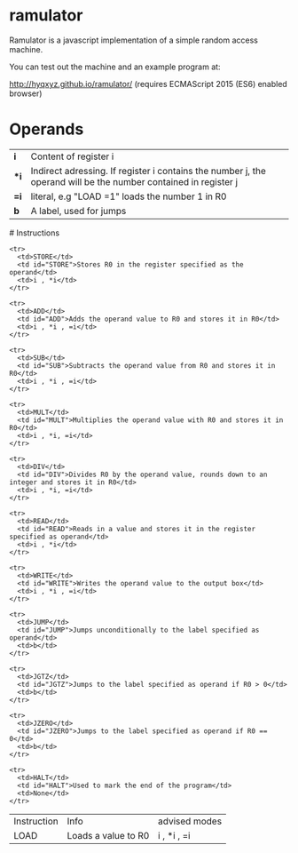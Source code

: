# ramulator
Ramulator is a javascript implementation of a simple random access machine.

You can test out the machine and an example program at:

http://hyqxyz.github.io/ramulator/ (requires ECMAScript 2015 (ES6) enabled browser)

# Operands

<table>

  <tr>
    <td><b>i</b></td>
    <td>Content of register i</td>
  </tr>

  <tr>
    <td><b>*i</b></td>
    <td>Indirect adressing. If register i contains the number j, the operand will be the number contained in register j </td>
  </tr>

  <tr>
    <td><b>=i</b></td>
    <td>literal, e.g "LOAD =1" loads the number 1 in R0</td>
  </tr>

  <tr>
    <td><b>b</b></td>
    <td>A label, used for jumps</td>
  </tr>

</table>
# Instructions
<table>
    <tr>
      <td>Instruction</td>
      <td>Info</td>
      <td>advised modes</td>
      </tr>
    <tr>
      <td>LOAD</td>
      <td id="LOAD">Loads a value to R0</td>
      <td>i , *i , =i</td>
    </tr>

    <tr>
      <td>STORE</td>
      <td id="STORE">Stores R0 in the register specified as the operand</td>
      <td>i , *i</td>
    </tr>

    <tr>
      <td>ADD</td>
      <td id="ADD">Adds the operand value to R0 and stores it in R0</td>
      <td>i , *i , =i</td>
    </tr>

    <tr>
      <td>SUB</td>
      <td id="SUB">Subtracts the operand value from R0 and stores it in R0</td>
      <td>i , *i , =i</td>
    </tr>

    <tr>
      <td>MULT</td>
      <td id="MULT">Multiplies the operand value with R0 and stores it in R0</td>
      <td>i , *i, =i</td>
    </tr>

    <tr>
      <td>DIV</td>
      <td id="DIV">Divides R0 by the operand value, rounds down to an integer and stores it in R0</td>
      <td>i , *i, =i</td>
    </tr>

    <tr>
      <td>READ</td>
      <td id="READ">Reads in a value and stores it in the register specified as operand</td>
      <td>i , *i</td>
    </tr>

    <tr>
      <td>WRITE</td>
      <td id="WRITE">Writes the operand value to the output box</td>
      <td>i , *i , =i</td>
    </tr>

    <tr>
      <td>JUMP</td>
      <td id="JUMP">Jumps unconditionally to the label specified as operand</td>
      <td>b</td>
    </tr>

    <tr>
      <td>JGTZ</td>
      <td id="JGTZ">Jumps to the label specified as operand if R0 > 0</td>
      <td>b</td>
    </tr>

    <tr>
      <td>JZERO</td>
      <td id="JZERO">Jumps to the label specified as operand if R0 == 0</td>
      <td>b</td>
    </tr>

    <tr>
      <td>HALT</td>
      <td id="HALT">Used to mark the end of the program</td>
      <td>None</td>
    </tr>

</table>


